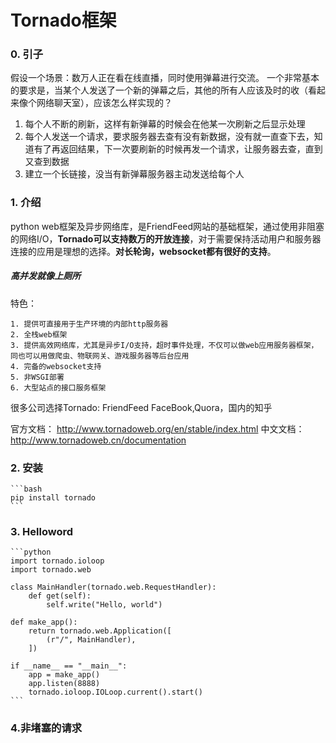 # Tornado框架
### 0. 引子
假设一个场景：数万人正在看在线直播，同时使用弹幕进行交流。
一个非常基本的要求是，当某个人发送了一个新的弹幕之后，其他的所有人应该及时的收（看起来像个网络聊天室），应该怎么样实现的？

1. 每个人不断的刷新，这样有新弹幕的时候会在他某一次刷新之后显示处理
2. 每个人发送一个请求，要求服务器去查有没有新数据，没有就一直查下去，知道有了再返回结果，下一次要刷新的时候再发一个请求，让服务器去查，直到又查到数据
3. 建立一个长链接，没当有新弹幕服务器主动发送给每个人



### 1. 介绍
   python web框架及异步网络库，是FriendFeed网站的基础框架，通过使用非阻塞的网络I/O，**Tornado可以支持数万的开放连接**，对于需要保持活动用户和服务器连接的应用是理想的选择。**对长轮询，websocket都有很好的支持**。

##### 高并发就像上厕所

特色：

    1. 提供可直接用于生产环境的内部http服务器
    2. 全栈web框架
    3. 提供高效网络库，尤其是异步I/O支持，超时事件处理，不仅可以做web应用服务器框架，同也可以用做爬虫、物联网关、游戏服务器等后台应用
    4. 完备的websocket支持
    5. 非WSGI部署
    6. 大型站点的接口服务框架

很多公司选择Tornado:
	FriendFeed FaceBook,Quora，国内的知乎

官方文档： http://www.tornadoweb.org/en/stable/index.html
中文文档： http://www.tornadoweb.cn/documentation

### 2. 安装
    ```bash
    pip install tornado
    ```
    
### 3. Helloword
    ```python
    import tornado.ioloop
    import tornado.web
    
    class MainHandler(tornado.web.RequestHandler):
        def get(self):
            self.write("Hello, world")
    
    def make_app():
        return tornado.web.Application([
            (r"/", MainHandler),
        ])
    
    if __name__ == "__main__":
        app = make_app()
        app.listen(8888)
        tornado.ioloop.IOLoop.current().start()
    ```
    
    
### 4.非堵塞的请求